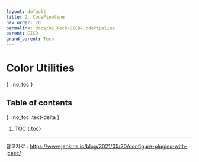 ```yaml
---
layout: default
title: 2. CodePipeline
nav_order: 20
permalink: docs/02_Tech/CICD/CodePipeline
parent: CICD
grand_parent: Tech
---
```


# Color Utilities
{: .no_toc }

## Table of contents
{: .no_toc .text-delta }

1. TOC
{:toc}

---

참고자료 : https://www.jenkins.io/blog/2021/05/20/configure-plugins-with-jcasc/
